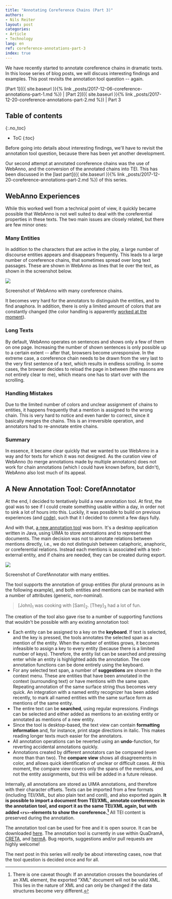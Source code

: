 ```yaml
---
title: "Annotating Coreference Chains (Part 3)"
authors:
- Nils Reiter
layout: post
categories:
- Article
- Technology
lang: en
ref: coreference-annotations-part-3
index: true
---
```


We have recently started to annotate coreference chains in dramatic texts. In this loose series of blog posts, we will discuss interesting findings and examples. This post revisits the annotation tool question -- again.

[Part 1]({{ site.baseurl }}{% link _posts/2017-12-06-coreference-annotations-part-1.md %}) | 
[Part 2]({{ site.baseurl }}{% link _posts/2017-12-20-coreference-annotations-part-2.md %}) | 
Part 3

<!--more-->
## Table of contents
{:.no_toc}

* ToC
{:toc}

Before going into details about interesting findings, we'll have to revisit the annotation tool question, because there has been yet another development.

Our second attempt at annotated coreference chains was the use of WebAnno, and the conversion of the annotated chains into TEI. This has been discussed in the [last part]({{ site.baseurl }}{% link _posts/2017-12-20-coreference-annotations-part-2.md %}) of this series. 

## WebAnno Experiences

While this worked well from a technical point of view, it quickly became possible that WebAnno is not well suited to deal with the coreferential properties in these texts. The two main issues are closely related, but there are few minor ones:

### Many Entities

In addition to the characters that are active in the play, a large number of discourse entities appears and disappears frequently. This leads to a large number of coreference chains, that sometimes spread over long text passages. These are shown in WebAnno as lines that lie over the text, as shown in the screenshot below.

<div class="figure">
	<img src="{{site.baseurl}}/assets/2018-04-19-coreference-annotations-part-3/webanno1.png" />
	<p class="caption">Screenshot of WebAnno with many coreference chains.</p>
</div>

It becomes very hard for the annotators to distinguish the entities, and to find anaphora. In addition, there is only a limited amount of colors that are constantly changed (the color handling is apparently [worked at the moment](https://github.com/webanno/webanno/issues/861)). 

### Long Texts

By default, WebAnno operates on sentences and shows only a few of them on one page. Increasing the number of shown sentences is only possible up to a certain extent -- after that, browsers become unresponsive. In the extreme case, a coreference chain needs to be drawn from the very last to the very first sentence of a text, which results in endless scrolling. In some cases, the browser decides to reload the page in between (the reasons are not entirely clear to me), which means one has to start over with the scrolling. 

### Handling Mistakes

Due to the limited number of colors and unclear assignment of chains to entities, it happens frequently that a mention is assigned to the wrong chain. This is very hard to notice and even harder to correct, since it basically merges the chains. This is an irreversible operation, and annotators had to re-annotate entire chains. 


### Summary
In essence, it became clear quickly that we wanted to use WebAnno in a way and for texts for which it was not designed. As the curation view of WebAnno (to merge annotations made by multiple annotators) does not work for chain annotations (which I could have known before, but didn't), WebAnno also lost much of its appeal.

## A New Annotation Tool: CorefAnnotator

At the end, I decided to tentatively build a new annotation tool. At first, the goal was to see if I could create something usable within a day, in order not to sink a lot of hours into this. Luckily, it was possible to build on previous experiences (and [code](https://github.com/nilsreiter/SimpleXmiViewer)), such that it I decided to commit a few days fully.

And with that, [a new annotation tool](https://github.com/nilsreiter/CorefAnnotator) was born. It's a desktop application written in Java, using UIMA to store annotations and to represent the documents. The main decision was not to annotate relations between mentions directly, i.e., we do not distinguish between cataphoric, anaphoric, or coreferential relations. Instead each mentions is associated with a text-external entity, and if chains are needed, they can be created during export. 

<div class="figure">
	<img src="{{site.baseurl}}/assets/2018-04-19-coreference-annotations-part-3/corefannotator-1.png" />
	<p class="caption">Screenshot of CorefAnnotator with many entities.</p>
</div>

The tool supports the annotation of group entities (for plural pronouns as in the following example), and both entities and mentions can be marked with a number of attributes (generic, non-nominal). 

> [John]<sub>1</sub> was cooking with [Sam]<sub>2</sub>. [They]<sub>3</sub> had a lot of fun.


The creation of the tool also gave rise to a number of supporting functions that wouldn't be possible with any existing annotation tool:

- Each entity can be assigned to a key on the **keyboard**. If text is selected, and the key is pressed, the tools annotates the selected span as a mention of the entity. When the number of entities grows, it becomes infeasible to assign a key to every entity (because there is a limited number of keys). Therefore, the entity list can be searched and pressing enter while an entity is highlighted adds the annotation. The core annotation functions can be done entirely using the keyboard.
- For any selected text span, a number of **suggestions** are shown in the context menu. These are entities that have been annotated in the context (surrounding text) or have mentions with the same span. Repeating annotation of the same surface string thus becomes very quick. An integration with a named entity recognizer has been added recently, to mark all named entities with the same surface form as mentions of the same entity.
- The entire text can be **searched**, using regular expressions. Findings can be selected and either added as mentions to an existing entity or annotated as mentions of a new entity.
- Since the tool is desktop-based, the text view can contain **formatting information** and, for instance, print stage directions in italic. This makes reading longer texts much easier for the annotators.
- All annotation operations can be reverted using an **undo**-function, for reverting accidental annotations quickly. 
- Annotations created by different annotators can be compared (even more than than two). The **compare view** shows all disagreements in color, and allows quick identification of unclear or difficult cases. At this moment, the compare view covers only the spans of the mentions, and not the entity assignments, but this will be added in a future release.


Internally, all annotations are stored as UIMA annotations, and therefore with their character offsets. Texts can be imported from a few formats (including TEI/XML, but also plain text and conll), and also exported again. **It is possible to import a document from TEI/XML, annotate coreferences in the annotation tool, and export it as the same TEI/XML again, but with added `<rs>`-elements to show the coreference.[^1]** All TEI content is preserved during the annotation. 

The annotation tool can be used for free and it is open source. It can be downloaded [here](http://github.com/nilsreiter/CorefAnnotator/releases/latest). The annotation tool is currently in use within QuaDramA, [CRETA](https://www.creta.uni-stuttgart.de), and [hermA](https://www.herma.uni-hamburg.de). Bug reports, suggestions and/or pull requests are highly welcome!

The next post in this series will *really* be about interesting cases, now that the tool question is decided once and for all.


[^1]: There is one caveat though: If an annotation crosses the boundaries of an XML element, the exported "XML" document will not be valid XML. This lies in the nature of XML and can only be changed if the data structures become very different.